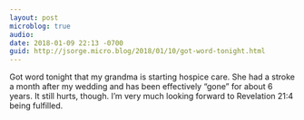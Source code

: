 ```yaml
---
layout: post
microblog: true
audio: 
date: 2018-01-09 22:13 -0700
guid: http://jsorge.micro.blog/2018/01/10/got-word-tonight.html
---
```

Got word tonight that my grandma is starting hospice care. She had a stroke a month after my wedding and has been effectively “gone” for about 6 years. It still hurts, though. I’m very much looking forward to Revelation 21:4 being fulfilled.
